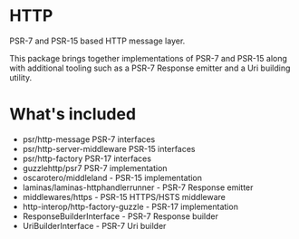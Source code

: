 # HTTP

PSR-7 and PSR-15 based HTTP message layer.

This package brings together implementations of PSR-7 and PSR-15 along with additional tooling
such as a PSR-7 Response emitter and a Uri building utility.

# What's included

- psr/http-message PSR-7 interfaces
- psr/http-server-middleware PSR-15 interfaces
- psr/http-factory PSR-17 interfaces
- guzzlehttp/psr7 PSR-7 implementation
- oscarotero/middleland - PSR-15 implementation
- laminas/laminas-httphandlerrunner - PSR-7 Response emitter
- middlewares/https - PSR-15 HTTPS/HSTS middleware
- http-interop/http-factory-guzzle - PSR-17 implementation
- ResponseBuilderInterface - PSR-7 Response builder
- UriBuilderInterface - PSR-7 Uri builder
